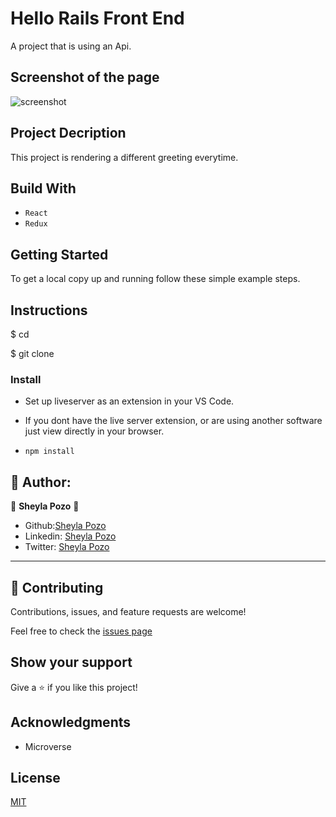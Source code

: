 # Hello Rails Front End

A project that is using an Api.

## Screenshot of the page

![screenshot](https://user-images.githubusercontent.com/54015740/147372834-95252456-7498-4028-b70b-8bf327056258.png)


## Project Decription

This project is rendering a different greeting everytime.

## Build With

- `React`
- `Redux`

## Getting Started

To get a local copy up and running follow these simple example steps.

## Instructions

$ cd <folder>

$ git clone 

### Install

- Set up liveserver as an extension in your VS Code.
- If you dont have the live server extension, or are using another software just view directly in your browser.

- `npm install`

## 🤍 Author:

👤 **Sheyla Pozo** 🤍

- Github:[Sheyla Pozo](https://github.com/sheylaPozo)
- Linkedin: [Sheyla Pozo](https://www.linkedin.com/in/sheypozo/)
- Twitter: [Sheyla Pozo](https://twitter.com/sheyPozo)

---

## 🤝 Contributing

Contributions, issues, and feature requests are welcome!

Feel free to check the [issues page](https://github.com/sheylaPozo/hello-railsfrontend/issues)

## Show your support

Give a ⭐️ if you like this project!

## Acknowledgments

- Microverse

## License

[MIT](./LICENSE)
